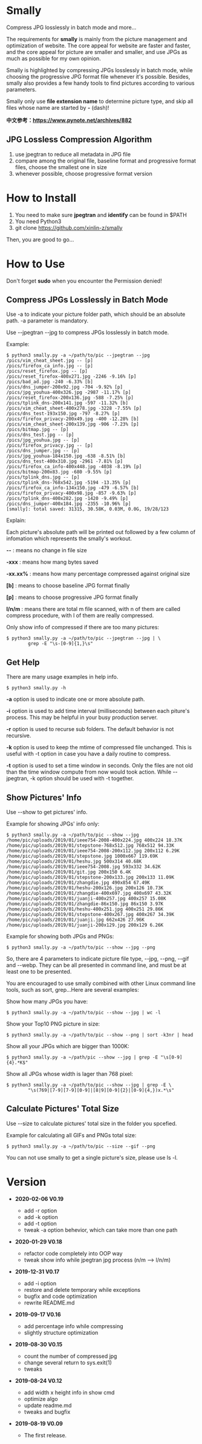 # Smally

Compress JPG losslessly in batch mode and more...

The requirements for **smally** is mainly from the picture management and 
optimization of website. The core appeal for website are faster and faster, 
and the core appeal for picture are smaller and smaller, and use JPGs as much 
as possible for my own opinion.

Smally is highlighted by compressing JPGs losslessly in batch mode, while
choosing the progressive JPG format file whenever it's possible. Besides, 
smally also provides a few handy tools to find pictures according to various 
parameters.

Smally only use **file extension name** to determine picture type, and skip
all files whose name are started by **-** (dash)!

**中文参考：https://www.pynote.net/archives/882**

## JPG Lossless Compression Algorithm

1. use jpegtran to reduce all metadata in JPG file
2. compare among the original file, baseline format and progressive format 
files, choose the smallest one in size
3. whenever possible, choose progressive format version

# How to Install

1. You need to make sure **jpegtran** and **identify** can be found in $PATH
2. You need Python3
3. git clone https://github.com/xinlin-z/smally

Then, you are good to go...

# How to Use

Don't forget **sudo** when you encounter the Permission denied!

## Compress JPGs Losslessly in Batch Mode

Use -a to indicate your picture folder path, which should be an absolute path.
-a parameter is mandatory.

Use --jpegtran --jpg to compress JPGs losslessly in batch mode.

Example:

    $ python3 smally.py -a ~/path/to/pic --jpegtran --jpg
    /pics/vim_cheat_sheet.jpg -- [p]
    /pics/firefox_ca_info.jpg -- [p]
    /pics/reset_firefox.jpg -- [p]
    /pics/reset_firefox-400x271.jpg -2246 -9.16% [p]
    /pics/bad_ad.jpg -240 -6.33% [b]
    /pics/dns_jumper-200x92.jpg -704 -9.92% [p]
    /pics/jpg_youhua-400x326.jpg -2987 -11.17% [p]
    /pics/reset_firefox-200x136.jpg -588 -7.25% [p]
    /pics/tplink_dns-200x141.jpg -597 -11.32% [b]
    /pics/vim_cheat_sheet-400x278.jpg -3228 -7.55% [p]
    /pics/dns_test-193x150.jpg -797 -8.27% [p]
    /pics/firefox_privacy-200x49.jpg -400 -12.28% [b]
    /pics/vim_cheat_sheet-200x139.jpg -906 -7.23% [p]
    /pics/bitmap.jpg -- [p]
    /pics/dns_test.jpg -- [p]
    /pics/jpg_youhua.jpg -- [p]
    /pics/firefox_privacy.jpg -- [p]
    /pics/dns_jumper.jpg -- [p]
    /pics/jpg_youhua-184x150.jpg -638 -8.51% [b]
    /pics/dns_test-400x310.jpg -2961 -7.81% [p]
    /pics/firefox_ca_info-400x448.jpg -4038 -8.19% [p]
    /pics/bitmap-200x83.jpg -680 -9.55% [p]
    /pics/tplink_dns.jpg -- [p]
    /pics/tplink_dns-768x542.jpg -5194 -13.35% [p]
    /pics/firefox_ca_info-134x150.jpg -479 -6.57% [b]
    /pics/firefox_privacy-400x98.jpg -857 -9.63% [p]
    /pics/tplink_dns-400x282.jpg -1420 -9.49% [p]
    /pics/dns_jumper-400x184.jpg -2355 -10.96% [p]
    [smally]: total saved: 31315, 30.58K, 0.03M, 0.0G, 19/28/123


Explain:

Each picture's absolute path will be printed out followed by a few column of  
infomation which represents the smally's workout.

**--** : means no change in file size

**-xxx** : means how mang bytes saved

**-xx.xx%** : means how many percentage compressed against original size

**[b]** : means to choose baseline JPG format finally

**[p]** : means to choose progressive JPG format finally

**l/n/m** : means there are total m file scanned,
            with n of them are called compress procedure,
            with l of them are really compressed.

Only show info of compressed if there are too many pictures:

    $ python3 smally.py -a ~/path/to/pic --jpegtran --jpg | \
            grep -E "\s-[0-9]{1,}\s"

## Get Help
    
There are many usage examples in help info.

    $ python3 smally.py -h

**-a** option is used to indicate one or more absolute path.

**-i** option is used to add time interval (milliseconds) between each 
piture's process. This may be helpful in your busy production server.

**-r** option is used to recurse sub folders. The default behavior is not
recursive.

**-k** option is used to keep the mtime of compressed file unchanged. This 
is useful with -t option in case you have a daily routine to compress.

**-t** option is used to set a time window in seconds. Only the files are not
old than the time window compute from now would took action. While --jpegtran,
-k option should be used with -t together.

## Show Pictures' Info

Use --show to get pictures' info.

Example for showing JPGs' info only:    

    $ python3 smally.py -a ~/path/to/pic --show --jpg
    /home/pic/uploads/2019/01/ieee754-2008-400x224.jpg 400x224 18.37K
    /home/pic/uploads/2019/01/stepstone-768x512.jpg 768x512 94.33K
    /home/pic/uploads/2019/01/ieee754-2008-200x112.jpg 200x112 6.29K
    /home/pic/uploads/2019/01/stepstone.jpg 1000x667 119.69K
    /home/pic/uploads/2019/01/heshu.jpg 500x314 40.68K
    /home/pic/uploads/2019/01/ieee754-2008.jpg 593x332 34.62K
    /home/pic/uploads/2019/01/git.jpg 200x150 6.4K
    /home/pic/uploads/2019/01/stepstone-200x133.jpg 200x133 11.09K
    /home/pic/uploads/2019/01/zhangdie.jpg 490x854 67.49K
    /home/pic/uploads/2019/01/heshu-200x126.jpg 200x126 10.73K
    /home/pic/uploads/2019/01/zhangdie-400x697.jpg 400x697 43.32K
    /home/pic/uploads/2019/01/juanji-400x257.jpg 400x257 15.08K
    /home/pic/uploads/2019/01/zhangdie-86x150.jpg 86x150 3.97K
    /home/pic/uploads/2019/01/heshu-400x251.jpg 400x251 29.86K
    /home/pic/uploads/2019/01/stepstone-400x267.jpg 400x267 34.39K
    /home/pic/uploads/2019/01/juanji.jpg 662x426 27.96K
    /home/pic/uploads/2019/01/juanji-200x129.jpg 200x129 6.26K

Example for showing both JPGs and PNGs:
    
    $ python3 smally.py -a ~/path/to/pic --show --jpg --png

So, there are 4 parameters to indicate picture file type, --jpg, --png, --gif 
and --webp. They can be all presented in command line, and must be at least 
one to be presented.

You are encouraged to use smally combined with other Linux command line tools,
such as sort, grep...Here are several examples:

Show how many JPGs you have:

    $ python3 smally.py -a ~/path/to/pic --show --jpg | wc -l

Show your Top10 PNG picture in size:

    $ python3 smally.py -a ~/path/to/pic --show --png | sort -k3nr | head

Show all your JPGs which are bigger than 1000K:

    $ python3 smally.py -a ~/path/pic --show --jpg | grep -E "\s[0-9]{4}.*K$"

Show all JPGs whose width is lager than 768 pixel:

    $ python3 smally.py -a ~/path/to/pic --show --jpg | grep -E \
            "\s(769|[7-9][7-9][0-9]|[8|9][0-9]{2}|[0-9]{4,})x.*\s"

## Calculate Pictures' Total Size

Use --size to calculate pictures' total size in the folder you spcefied.

Example for calculating all GIFs and PNGs total size:

    $ python3 smally.py -a ~/path/to/pic --size --gif --png

You can not use smally to get a single picture's size, please use ls -l.

# Version

* **2020-02-06 V0.19**
    - add -r option
    - add -k option
    - add -t option
    - tweak -a option behevior, which can take more than one path

* **2020-01-29 V0.18**
    - refactor code completely into OOP way
    - tweak show info while jpegtran jpg process (n/m --> l/n/m)

* **2019-12-31 V0.17**

    - add -i option
    - restore and delete temporary while exceptions
    - bugfix and code optimization
    - rewrite README.md 

* **2019-09-17 V0.16**
    
    - add percentage info while compressing
    - slightly structure optimization

* **2019-08-30 V0.15**

    - count the number of compressed jpg
    - change several return to sys.exit(1)
    - tweaks

* **2019-08-24 V0.12**

    - add width x height info in show cmd
    - optimize algo
    - update readme.md
    - tweaks and bugfix

* **2019-08-19 V0.09**

    - The first release.


